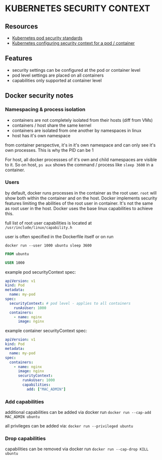 # KUBERNETES SECURITY CONTEXT

## Resources
- [Kubernetes pod security standards](https://kubernetes.io/docs/concepts/security/pod-security-standards/)
- [Kubernetes configuring security context for a pod / container](https://kubernetes.io/docs/tasks/configure-pod-container/security-context/)

## Features

- security settings can be configured at the pod or container level
- pod level settings are placed on all containers
- capabilities only supported at container level

## Docker security notes

### Namespacing & process isolation

- containers are not completely isolated from their hosts (diff from VMs)
- containers / host share the same kernel
- containers are isolated from one another by namespaces in linux
- host has it's own namespace

from container perspective, it's in it's own namespace and can only see it's own processes.
This is why the PID can be 1

For host, all docker processses of it's own and child namespaces are visible to it.
So on host, `ps aux` shows the command / process like `sleep 3600` in a container.

### Users

by default, docker runs processes in the container as the root user.
`root` will show both within the container and on the host.
Docker implements security features limiting the abilities of the root user in container.
It's not the same as root user in the host. Docker uses the base linux capabilities to achieve this.

full list of root user capabilities is located at `/usr/include/linux/capability.h`

user is often specified in the Dockerfile itself or on run

`docker run --user 1000 ubuntu sleep 3600`

```dockerfile
FROM ubuntu

USER 1000
```

example pod securityContext spec:

```yml
apiVersion: v1
kind: Pod
metadata:
  name: my-pod
spec:
  securityContext: # pod level - applies to all containers
    runAsUser: 1000
  containers:
    - name: nginx
      image: nginx
```

example container securityContext spec:

```yml
apiVersion: v1
kind: Pod
metadata:
  name: my-pod
spec:
  containers:
    - name: nginx
      image: nginx
      securityContext:
        runAsUser: 1000
        capabilities:
          add: ["MAC_ADMIN"]
```

### Add capabilities
additional capabilities can be added via docker run
`docker run --cap-add MAC_ADMIN ubuntu`

all privileges can be added via:
`docker run --privileged ubuntu`

### Drop capabilities
capabilities can be removed via docker run
`docker run --cap-drop KILL ubuntu`

### 